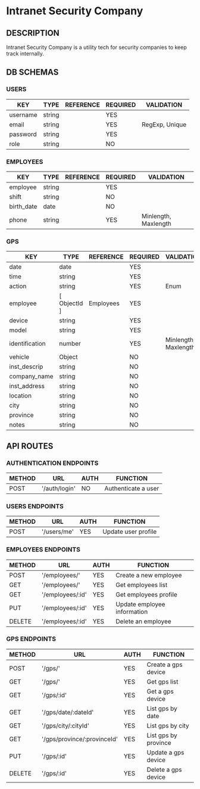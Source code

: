 # Intranet Security Company

## DESCRIPTION

Intranet Security Company is a utility tech for security companies to keep track internally.

## DB SCHEMAS

### USERS

| KEY        | TYPE         | REFERENCE | REQUIRED | VALIDATION     |
|------------|--------------|-----------|----------|----------------|
| username   | string       |           | YES      |                |
| email      | string       |           | YES      | RegExp, Unique |
| password   | string       |           | YES      |                |
| role       | string       |           | NO       |                |

### EMPLOYEES

| KEY        | TYPE         | REFERENCE | REQUIRED | VALIDATION           |
|------------|--------------|-----------|----------|----------------------|
| employee   | string       |           | YES      |                      |
| shift      | string       |           | NO       |                      |
| birth_date | date         |           | NO       |                      |
| phone      | string       |           | YES      | Minlength, Maxlength |

### GPS

| KEY            | TYPE         | REFERENCE | REQUIRED | VALIDATION           |
|----------------|--------------|-----------|----------|----------------------|
| date           | date         |           | YES      |                      |
| time           | string       |           | YES      |                      |
| action         | string       |           | YES      | Enum                 |
| employee       | [ ObjectId ] | Employees | YES      |                      |
| device         | string       |           | YES      |                      |
| model          | string       |           | YES      |                      |
| identification | number       |           | YES      | Minlength, Maxlength |
| vehicle        | Object       |           | NO       |                      |
| inst_descrip   | string       |           | NO       |                      |
| company_name   | string       |           | NO       |                      |
| inst_address   | string       |           | NO       |                      |
| location       | string       |           | NO       |                      |
| city           | string       |           | NO       |                      |
| province       | string       |           | NO       |                      |
| notes          | string       |           | NO       |                      |

## API ROUTES

### AUTHENTICATION ENDPOINTS

| METHOD | URL            | AUTH | FUNCTION             |
|--------|----------------|------|----------------------|
| POST   | '/auth/login'  | NO   | Authenticate a user  |

### USERS ENDPOINTS

| METHOD | URL          | AUTH | FUNCTION            |
|--------|--------------|------|---------------------|
| POST   | '/users/me'  | YES  | Update user profile |

### EMPLOYEES ENDPOINTS

| METHOD | URL               | AUTH | FUNCTION                    |
|--------|-------------------|------|-----------------------------|
| POST   | '/employees/'     | YES  | Create a new employee       |
| GET    | '/employees/'     | YES  | Get employees list          |
| GET    | '/employees/:id'  | YES  | Get employees profile       |
| PUT    | '/employees/:id'  | YES  | Update employee information |
| DELETE | '/employees/:id'  | YES  | Delete an employee          |

### GPS ENDPOINTS

| METHOD | URL                         | AUTH | FUNCTION              |
|--------|-----------------------------|------|-----------------------|
| POST   | '/gps/'                     | YES  | Create a gps device   |
| GET    | '/gps/'                     | YES  | Get gps list          |
| GET    | '/gps/:id'                  | YES  | Get a gps device      |
| GET    | '/gps/date/:dateId'         | YES  | List gps by date      |
| GET    | '/gps/city/:cityId'         | YES  | List gps by city      |
| GET    | '/gps/province/:provinceId' | YES  | List gps by province  |
| PUT    | '/gps/:id'                  | YES  | Update a gps device   |
| DELETE | '/gps/:id'                  | YES  | Delete a gps device   |
